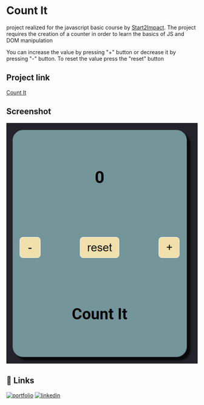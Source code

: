# Count It

project realized for the javascript basic course by [Start2Impact](https://www.start2impact.it).
The project requires the creation of a counter in order to learn the basics of JS and DOM manipulation

You can increase the value by pressing "+" button or decrease it by pressing "-" button. To reset the value press the "reset" button

## Project link

[Count It](https://aa-simple-counter-s2i.netlify.app/)

## Screenshot

![screenshot](/assets/img/screnshoot-counter.png)

## 🔗 Links
[![portfolio](https://img.shields.io/badge/my_portfolio-000?style=for-the-badge&logo=ko-fi&logoColor=white)](https://breakingdev24.github.io/antonio-avolio/)
[![linkedin](https://img.shields.io/badge/linkedin-0A66C2?style=for-the-badge&logo=linkedin&logoColor=white)](https://www.linkedin.com/in/antonio-avolio-015936232/)
 
